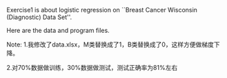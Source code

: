 Exercise1 is about logistic regression on ``Breast Cancer Wisconsin (Diagnostic) Data Set''.

Here are the data and program files.

Note: 1.我修改了data.xlsx，M类替换成了1，B类替换成了0，这样方便做梯度下降。

2.对70%数据做训练，30%数据做测试，测试正确率为81%左右
